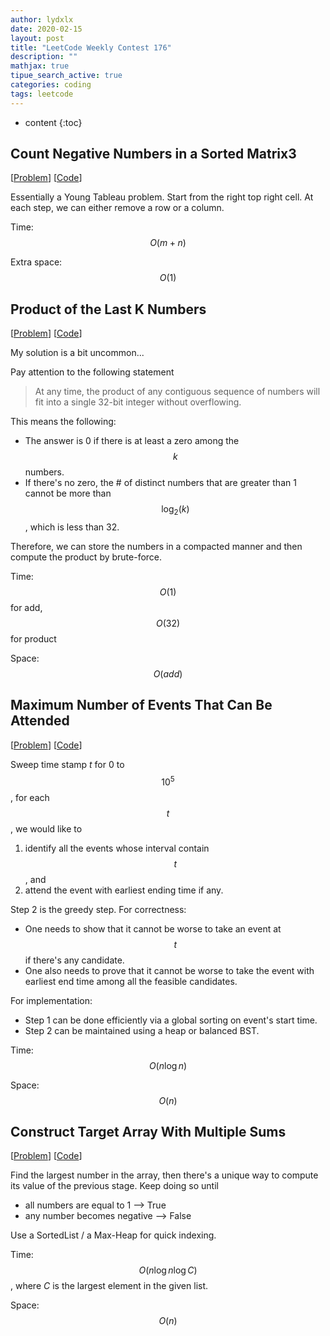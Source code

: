 ```yaml
---
author: lydxlx
date: 2020-02-15
layout: post
title: "LeetCode Weekly Contest 176"
description: ""
mathjax: true
tipue_search_active: true
categories: coding
tags: leetcode
---
```


* content
{:toc}

## Count Negative Numbers in a Sorted Matrix3
[[Problem](https://leetcode.com/problems/count-negative-numbers-in-a-sorted-matrix/)]
[[Code](https://github.com/lydxlx1/LeetCode/blob/master/src/Count-Negative-Numbers-in-a-Sorted-Matrix.py)]

Essentially a Young Tableau problem. 
Start from the right top right cell. At each step, we can either remove a row or a column.

Time: $$O(m + n)$$

Extra space: $$O(1)$$

## Product of the Last K Numbers
[[Problem](https://leetcode.com/problems/product-of-the-last-k-numbers/)]
[[Code](https://github.com/lydxlx1/LeetCode/blob/master/src/Product-of-the-Last-K-Numbers.py)]

My solution is a bit uncommon...

Pay attention to the following statement

> At any time, the product of any contiguous sequence of numbers will fit into a single 32-bit integer without overflowing.

This means the following:
- The answer is 0 if there is at least a zero among the $$k$$ numbers.
- If there's no zero, the \# of distinct numbers that are greater than 1 cannot be more than $$\log_2(k)$$, which is less than 32.

Therefore, we can store the numbers in a compacted manner and then compute the product by brute-force.

Time: $$O(1)$$ for add, $$O(32)$$ for product

Space: $$O(add)$$

## Maximum Number of Events That Can Be Attended
[[Problem](https://leetcode.com/problems/maximum-number-of-events-that-can-be-attended/)]
[[Code](https://github.com/lydxlx1/LeetCode/blob/master/src/maximum-number-of-events-that-can-be-attended.py)]

Sweep time stamp $t$ for 0 to $$10^5$$, for each $$t$$, we would like to
1. identify all the events whose interval contain $$t$$, and 
2. attend the event with earliest ending time if any.

Step 2 is the greedy step. For correctness:
- One needs to show that it cannot be worse to take an event at $$t$$ if there's any candidate.
- One also needs to prove that it cannot be worse to take the event with earliest end time among all the feasible candidates.

For implementation:
- Step 1 can be done efficiently via a global sorting on event's start time.
- Step 2 can be maintained using a heap or balanced BST.

Time: $$O(n \log n)$$

Space: $$O(n)$$

## Construct Target Array With Multiple Sums
[[Problem](https://leetcode.com/problems/construct-target-array-with-multiple-sums/)]
[[Code](https://github.com/lydxlx1/LeetCode/blob/master/src/construct-target-array-with-multiple-sums.py)]

Find the largest number in the array, then there's a unique way to compute its value of the previous stage.
Keep doing so until
- all numbers are equal to 1 --> True
- any number becomes negative --> False

Use a SortedList / a Max-Heap for quick indexing. 

Time: $$O(n \log n \log C)$$, where $C$ is the largest element in the given list.

Space: $$O(n)$$
